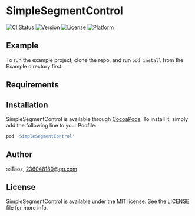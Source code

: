 # SimpleSegmentControl

[![CI Status](http://img.shields.io/travis/ssTaoz/SimpleSegmentControl.svg?style=flat)](https://travis-ci.org/ssTaoz/SimpleSegmentControl)
[![Version](https://img.shields.io/cocoapods/v/SimpleSegmentControl.svg?style=flat)](http://cocoapods.org/pods/SimpleSegmentControl)
[![License](https://img.shields.io/cocoapods/l/SimpleSegmentControl.svg?style=flat)](http://cocoapods.org/pods/SimpleSegmentControl)
[![Platform](https://img.shields.io/cocoapods/p/SimpleSegmentControl.svg?style=flat)](http://cocoapods.org/pods/SimpleSegmentControl)

## Example

To run the example project, clone the repo, and run `pod install` from the Example directory first.

## Requirements

## Installation

SimpleSegmentControl is available through [CocoaPods](http://cocoapods.org). To install
it, simply add the following line to your Podfile:

```ruby
pod 'SimpleSegmentControl'
```

## Author

ssTaoz, 236048180@qq.com

## License

SimpleSegmentControl is available under the MIT license. See the LICENSE file for more info.

